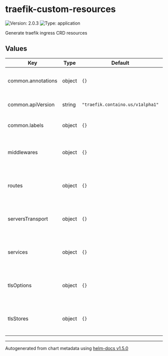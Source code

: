 # traefik-custom-resources

![Version: 2.0.3](https://img.shields.io/badge/Version-2.0.3-informational?style=flat-square) ![Type: application](https://img.shields.io/badge/Type-application-informational?style=flat-square)

Generate traefik ingress CRD resources

## Values

| Key | Type | Default | Description |
|-----|------|---------|-------------|
| common.annotations | object | `{}` | Common annotations to apply to all resources. |
| common.apiVersion | string | `"traefik.containo.us/v1alpha1"` | Default traefik custom resource api version. |
| common.labels | object | `{}` | Common labels to apply to all resources. |
| middlewares | object | `{}` | Map of traefik Middleware resources. Map key is resource name. |
| routes | object | `{}` | Map of traefik IngressRoute resources. Map key is resource name. |
| serversTransport | object | `{}` | Map of traefik ServersTransport resources. Map key is resource name. |
| services | object | `{}` | Map of traefik TraefikService resources. Map key is resource name. |
| tlsOptions | object | `{}` | Map of traefik TLSOption resources. Map key is resource name. |
| tlsStores | object | `{}` | Map of traefik TLSStore resources. Map key is resource name. |

----------------------------------------------
Autogenerated from chart metadata using [helm-docs v1.5.0](https://github.com/norwoodj/helm-docs/releases/v1.5.0)
